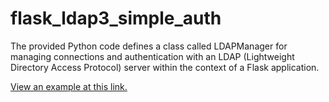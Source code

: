 # flask_ldap3_simple_auth

The provided Python code defines a class called LDAPManager for managing connections and authentication with an LDAP (Lightweight Directory Access Protocol) server within the context of a Flask application.

[View an example at this link.](https://github.com/CobblePot59/flask/tree/main/examples/ldap_login)
